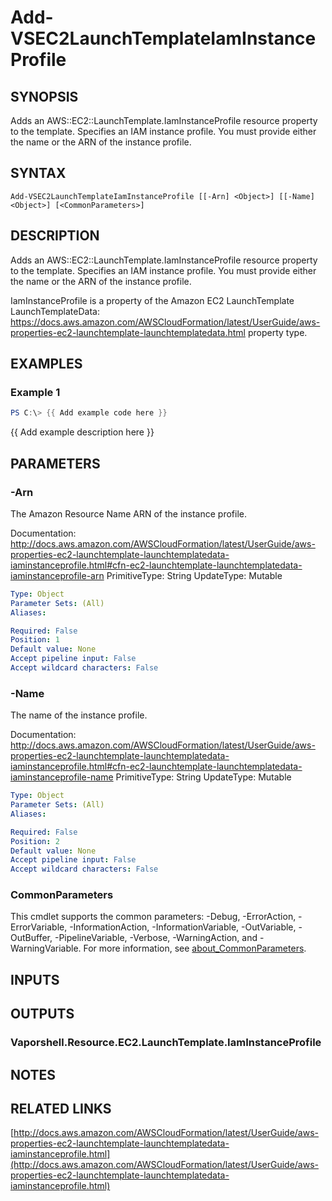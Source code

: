 # Add-VSEC2LaunchTemplateIamInstanceProfile

## SYNOPSIS
Adds an AWS::EC2::LaunchTemplate.IamInstanceProfile resource property to the template.
Specifies an IAM instance profile.
You must provide either the name or the ARN of the instance profile.

## SYNTAX

```
Add-VSEC2LaunchTemplateIamInstanceProfile [[-Arn] <Object>] [[-Name] <Object>] [<CommonParameters>]
```

## DESCRIPTION
Adds an AWS::EC2::LaunchTemplate.IamInstanceProfile resource property to the template.
Specifies an IAM instance profile.
You must provide either the name or the ARN of the instance profile.

IamInstanceProfile is a property of the Amazon EC2 LaunchTemplate LaunchTemplateData: https://docs.aws.amazon.com/AWSCloudFormation/latest/UserGuide/aws-properties-ec2-launchtemplate-launchtemplatedata.html property type.

## EXAMPLES

### Example 1
```powershell
PS C:\> {{ Add example code here }}
```

{{ Add example description here }}

## PARAMETERS

### -Arn
The Amazon Resource Name ARN of the instance profile.

Documentation: http://docs.aws.amazon.com/AWSCloudFormation/latest/UserGuide/aws-properties-ec2-launchtemplate-launchtemplatedata-iaminstanceprofile.html#cfn-ec2-launchtemplate-launchtemplatedata-iaminstanceprofile-arn
PrimitiveType: String
UpdateType: Mutable

```yaml
Type: Object
Parameter Sets: (All)
Aliases:

Required: False
Position: 1
Default value: None
Accept pipeline input: False
Accept wildcard characters: False
```

### -Name
The name of the instance profile.

Documentation: http://docs.aws.amazon.com/AWSCloudFormation/latest/UserGuide/aws-properties-ec2-launchtemplate-launchtemplatedata-iaminstanceprofile.html#cfn-ec2-launchtemplate-launchtemplatedata-iaminstanceprofile-name
PrimitiveType: String
UpdateType: Mutable

```yaml
Type: Object
Parameter Sets: (All)
Aliases:

Required: False
Position: 2
Default value: None
Accept pipeline input: False
Accept wildcard characters: False
```

### CommonParameters
This cmdlet supports the common parameters: -Debug, -ErrorAction, -ErrorVariable, -InformationAction, -InformationVariable, -OutVariable, -OutBuffer, -PipelineVariable, -Verbose, -WarningAction, and -WarningVariable. For more information, see [about_CommonParameters](http://go.microsoft.com/fwlink/?LinkID=113216).

## INPUTS

## OUTPUTS

### Vaporshell.Resource.EC2.LaunchTemplate.IamInstanceProfile
## NOTES

## RELATED LINKS

[http://docs.aws.amazon.com/AWSCloudFormation/latest/UserGuide/aws-properties-ec2-launchtemplate-launchtemplatedata-iaminstanceprofile.html](http://docs.aws.amazon.com/AWSCloudFormation/latest/UserGuide/aws-properties-ec2-launchtemplate-launchtemplatedata-iaminstanceprofile.html)

